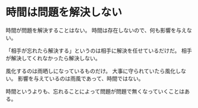 # 時間は問題を解決しない

時間が問題を解決することはない。
時間は存在しないので、何も影響を与えない。

「相手が忘れたら解決する」というのは相手に解決を任せているだけだ。
相手が解決してくれなかったら解決しない。

風化するのは雨晒しになっているものだけ。
大事に守られていたら風化しない。
影響を与えているのは雨風であって、時間ではない。

時間というよりも、忘れることによって問題が問題で無くなっていくことはある。

